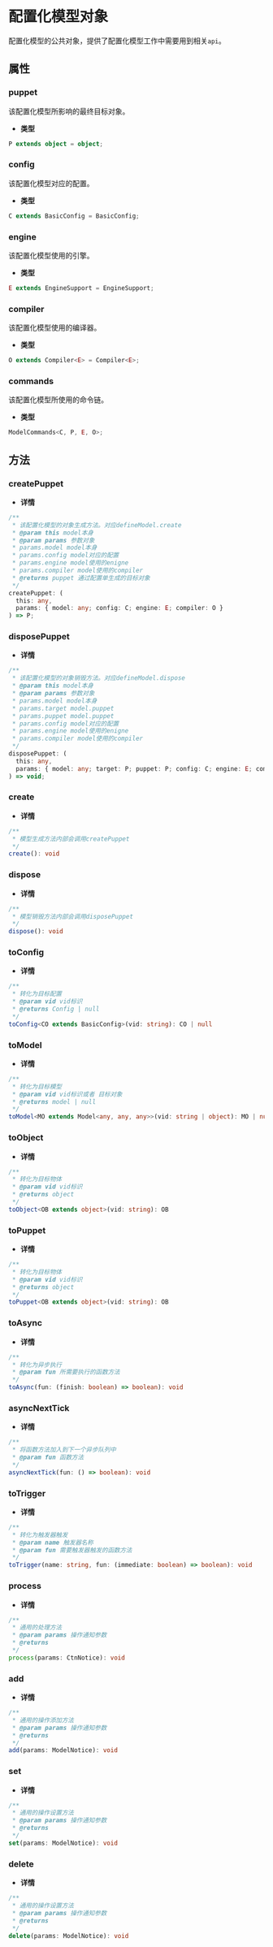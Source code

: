 # 配置化模型对象

配置化模型的公共对象，提供了配置化模型工作中需要用到相关`api`。

## 属性

### puppet

该配置化模型所影响的最终目标对象。

- **类型**

```ts
P extends object = object;
```

### config

该配置化模型对应的配置。

- **类型**

```ts
C extends BasicConfig = BasicConfig;
```

### engine

该配置化模型使用的引擎。

- **类型**

```ts
E extends EngineSupport = EngineSupport;
```

### compiler

该配置化模型使用的编译器。

- **类型**

```ts
O extends Compiler<E> = Compiler<E>;
```

### commands

该配置化模型所使用的命令链。

- **类型**

```ts
ModelCommands<C, P, E, O>;
```

## 方法

### createPuppet

- **详情**

```ts
/**
 * 该配置化模型的对象生成方法。对应defineModel.create
 * @param this model本身
 * @param params 参数对象
 * params.model model本身
 * params.config model对应的配置
 * params.engine model使用的enigne
 * params.compiler model使用的compiler
 * @returns puppet 通过配置单生成的目标对象
 */
createPuppet: (
  this: any,
  params: { model: any; config: C; engine: E; compiler: O }
) => P;
```

### disposePuppet

- **详情**

```ts
/**
 * 该配置化模型的对象销毁方法。对应defineModel.dispose
 * @param this model本身
 * @param params 参数对象
 * params.model model本身
 * params.target model.puppet
 * params.puppet model.puppet
 * params.config model对应的配置
 * params.engine model使用的enigne
 * params.compiler model使用的compiler
 */
disposePuppet: (
  this: any,
  params: { model: any; target: P; puppet: P; config: C; engine: E; compiler: O;}
) => void;
```

### create

- **详情**

```ts
/**
 * 模型生成方法内部会调用createPuppet
 */
create(): void
```

### dispose

- **详情**

```ts
/**
 * 模型销毁方法内部会调用disposePuppet
 */
dispose(): void
```

### toConfig

- **详情**

```ts
/**
 * 转化为目标配置
 * @param vid vid标识
 * @returns Config | null
 */
toConfig<CO extends BasicConfig>(vid: string): CO | null
```

### toModel

- **详情**

```ts
/**
 * 转化为目标模型
 * @param vid vid标识或者 目标对象
 * @returns model | null
 */
toModel<MO extends Model<any, any, any>>(vid: string | object): MO | null
```

### toObject

- **详情**

```ts
/**
 * 转化为目标物体
 * @param vid vid标识
 * @returns object
 */
toObject<OB extends object>(vid: string): OB
```

### toPuppet

- **详情**

```ts
/**
 * 转化为目标物体
 * @param vid vid标识
 * @returns object
 */
toPuppet<OB extends object>(vid: string): OB
```

### toAsync

- **详情**

```ts
/**
 * 转化为异步执行
 * @param fun 所需要执行的函数方法
 */
toAsync(fun: (finish: boolean) => boolean): void
```

### asyncNextTick

- **详情**

```ts
/**
 * 将函数方法加入到下一个异步队列中
 * @param fun 函数方法
 */
asyncNextTick(fun: () => boolean): void
```

### toTrigger

- **详情**

```ts
/**
 * 转化为触发器触发
 * @param name 触发器名称
 * @param fun 需要触发器触发的函数方法
 */
toTrigger(name: string, fun: (immediate: boolean) => boolean): void
```

### process

- **详情**

```ts
/**
 * 通用的处理方法
 * @param params 操作通知参数
 * @returns
 */
process(params: CtnNotice): void
```

### add

- **详情**

```ts
/**
 * 通用的操作添加方法
 * @param params 操作通知参数
 * @returns
 */
add(params: ModelNotice): void
```

### set

- **详情**

```ts
/**
 * 通用的操作设置方法
 * @param params 操作通知参数
 * @returns
 */
set(params: ModelNotice): void
```

### delete

- **详情**

```ts
/**
 * 通用的操作设置方法
 * @param params 操作通知参数
 * @returns
 */
delete(params: ModelNotice): void
```
